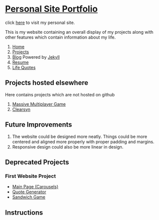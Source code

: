 # [Personal Site Portfolio](https://simplisticmartin.github.io/)

click [here](https://simplisticmartin.github.io/) to visit my personal site.

This is my website containing an overall display of my projects along with other features which contain information about my life.

1. [Home](https://simplisticmartin.github.io/)
2. [Projects](https://simplisticmartin.github.io/#navigate-to-projects)
3. [Blog](https://simplisticmartin.github.io/Blog.html) Powered by [Jekyll](https://jekyllrb.com/)
4. [Resume](https://simplisticmartin.github.io/resume.pdf)
5. [Life Quotes](https://simplisticmartin.github.io/Projects/Quote-Generator/)

## Projects hosted elsewhere

Here contains projects which are not hosted on github

1. [Massive Multiplayer Game](http://multiplayer-phaser.herokuapp.com/)
2. [Clearsyn](http://clearsyn.com/)

## Future Improvements

1. The website could be designed more neatly. Things could be more centered and aligned more properly with proper padding and margins.
2. Responsive design could also be more linear in design.

## Deprecated Projects

### First Website Project

- [Main Page (Carousels)](https://simplisticmartin.github.io/Projects/DNSandwiches/)
- [Quote Generator](https://simplisticmartin.github.io/Projects/DNSandwiches/about.html)
- [Sandwich Game](https://simplisticmartin.github.io/Projects/DNSandwiches/gametest.html)

## Instructions
